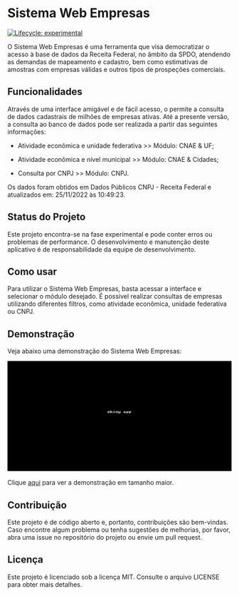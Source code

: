 Sistema Web Empresas
================

<!-- badges: start -->

[![Lifecycle:
experimental](https://img.shields.io/badge/lifecycle-experimental-orange.svg)](https://lifecycle.r-lib.org/articles/stages.html#experimental)
<!-- badges: end -->

O Sistema Web Empresas é uma ferramenta que visa democratizar o acesso à
base de dados da Receita Federal, no âmbito da SPDO, atendendo as
demandas de mapeamento e cadastro, bem como estimativas de amostras com
empresas válidas e outros tipos de prospeções comerciais.

## Funcionalidades

Através de uma interface amigável e de fácil acesso, o <app> permite a
consulta de dados cadastrais de milhões de empresas ativas. Até a
presente versão, a consulta ao banco de dados pode ser realizada a
partir das seguintes informações:

- Atividade econômica e unidade federativa \>\> Módulo: CNAE & UF;

- Atividade econômica e nível municipal \>\> Módulo: CNAE & Cidades;

- Consulta por CNPJ \>\> Módulo: CNPJ.

Os dados foram obtidos em Dados Públicos CNPJ - Receita Federal e
atualizados em: 25/11/2022 às 10:49:23.

## Status do Projeto

Este projeto encontra-se na fase experimental e pode conter erros ou
problemas de performance. O desenvolvimento e manutenção deste
aplicativo é de responsabilidade da equipe de desenvolvimento.

## Como usar

Para utilizar o Sistema Web Empresas, basta acessar a interface e
selecionar o módulo desejado. É possível realizar consultas de empresas
utilizando diferentes filtros, como atividade econômica, unidade
federativa ou CNPJ.

## Demonstração

Veja abaixo uma demonstração do Sistema Web Empresas:

![Demonstração do Sistema Web Empresas](demo.gif)

Clique [aqui](https://github.com/wfaquieri/appmapear/blob/main/demo.gif)
para ver a demonstração em tamanho maior.

## Contribuição

Este projeto é de código aberto e, portanto, contribuições são
bem-vindas. Caso encontre algum problema ou tenha sugestões de
melhorias, por favor, abra uma issue no repositório do projeto ou envie
um pull request.

## Licença

Este projeto é licenciado sob a licença MIT. Consulte o arquivo LICENSE
para obter mais detalhes.
